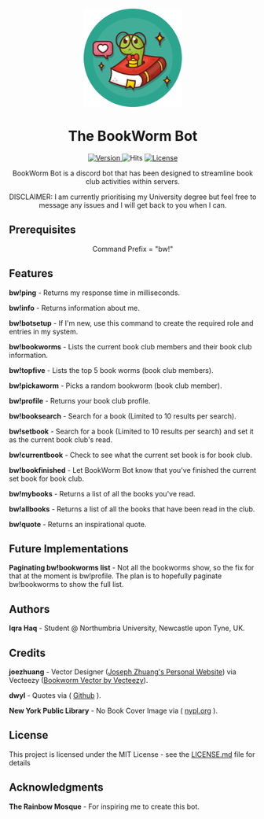 <p align="center">
  <img src="/img/bookworm.png" alt="BookWormIcon" width="200" height="auto">
</p>

<h1 align="center" style="font-weight: bold;">
  The BookWorm Bot
</h1>

<p align="center">
  
  <a href="https://img.shields.io/badge/version-1.0.0-blue">
    <img src="https://img.shields.io/badge/version-1.0.0-blue" alt="Version">
  </a>
  <a href"=https://hits.seeyoufarm.com/api/count/incr/badge.svg?url=https%3A%2F%2Fgithub.com%2FIqrahaq%2FBookWorm%2F">
    <img src="https://hits.seeyoufarm.com/api/count/incr/badge.svg?url=https%3A%2F%2Fgithub.com%2FIqrahaq%2FBookWorm%2F" alt="Hits">
   </a>
  <a href="https://img.shields.io/github/license/Iqrahaq/BookWorm">
    <img src="https://img.shields.io/github/license/Iqrahaq/BookWorm" alt="License">
  </a>
</p>

<p align="center">BookWorm Bot is a discord bot that has been designed to streamline book club activities within servers.</p>
<p align="center">DISCLAIMER: I am currently prioritising my University degree but feel free to message any issues and I will get back to you when I can.</p>

## Prerequisites

<p align="center"> Command Prefix = "bw!"</p>


## Features

**bw!ping** - Returns my response time in milliseconds.

**bw!info** - Returns information about me.

**bw!botsetup** - If I'm new, use this command to create the required role and entries in my system.

**bw!bookworms** - Lists the current book club members and their book club information.

**bw!topfive** - Lists the top 5 book worms (book club members).

**bw!pickaworm** - Picks a random bookworm (book club member).

**bw!profile** - Returns your book club profile.

**bw!booksearch** - Search for a book (Limited to 10 results per search).

**bw!setbook** - Search for a book (Limited to 10 results per search) and set it as the current book club's read.

**bw!currentbook** - Check to see what the current set book is for book club.

**bw!bookfinished** - Let BookWorm Bot know that you've finished the current set book for book club.

**bw!mybooks** - Returns a list of all the books you've read.

**bw!allbooks** - Returns a list of all the books that have been read in the club.

**bw!quote** - Returns an inspirational quote.

## Future Implementations

**Paginating bw!bookworms list** - Not all the bookworms show, so the fix for that at the moment is bw!profile. The plan is to hopefully paginate bw!bookworms to show the full list.



## Authors
**Iqra Haq** - Student @ Northumbria University, Newcastle upon Tyne, UK.

## Credits
**joezhuang** - Vector Designer (<a href="https://josephzhuangart.wordpress.com/">Joseph Zhuang's Personal Website</a>) via Vecteezy (<a href="https://www.vecteezy.com/vector-art/268526-bookworm-vector">Bookworm Vector by Vecteezy</a>).

 **dwyl** - Quotes via ( <a href="https://github.com/dwyl/quotes">Github</a> ).
 
 **New York Public Library** - No Book Cover Image via ( <a href="https://www.nypl.org/blog/2014/09/03/generative-ebook-covers">nypl.org</a> ).

## License

This project is licensed under the MIT License - see the [LICENSE.md](LICENSE) file for details

## Acknowledgments
**The Rainbow Mosque** - For inspiring me to create this bot.

